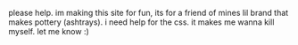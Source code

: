 please help. im making this site for fun, its for a friend of mines lil brand that makes pottery (ashtrays). i need help for the css. it makes me wanna kill myself. let me know :)
